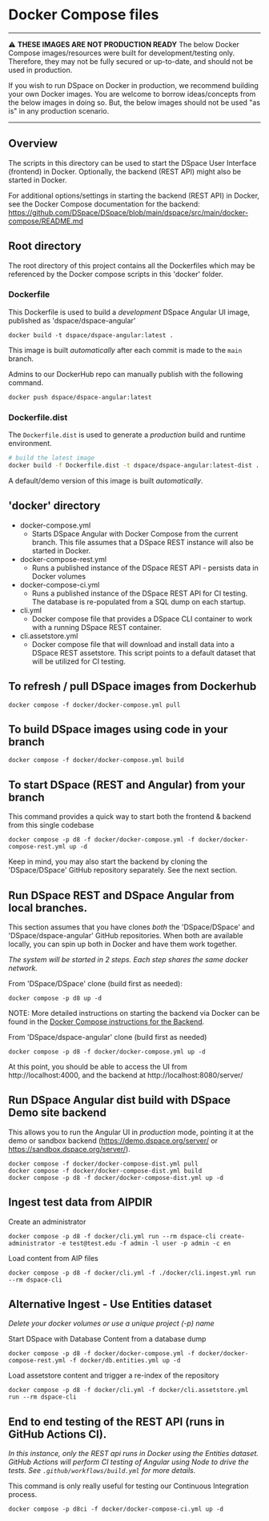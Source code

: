 # Docker Compose files

***
:warning: **THESE IMAGES ARE NOT PRODUCTION READY**  The below Docker Compose images/resources were built for development/testing only.  Therefore, they may not be fully secured or up-to-date, and should not be used in production.

If you wish to run DSpace on Docker in production, we recommend building your own Docker images. You are welcome to borrow ideas/concepts from the below images in doing so. But, the below images should not be used "as is" in any production scenario.
***

## Overview
The scripts in this directory can be used to start the DSpace User Interface (frontend) in Docker.
Optionally, the backend (REST API) might also be started in Docker.

For additional options/settings in starting the backend (REST API) in Docker, see the Docker Compose
documentation for the backend: https://github.com/DSpace/DSpace/blob/main/dspace/src/main/docker-compose/README.md

## Root directory

The root directory of this project contains all the Dockerfiles which may be referenced by
the Docker compose scripts in this 'docker' folder.

### Dockerfile

This Dockerfile is used to build a *development* DSpace Angular UI image, published as 'dspace/dspace-angular'

```
docker build -t dspace/dspace-angular:latest .
```

This image is built *automatically* after each commit is made to the `main` branch.

Admins to our DockerHub repo can manually publish with the following command.
```
docker push dspace/dspace-angular:latest
```

### Dockerfile.dist

The `Dockerfile.dist` is used to generate a *production* build and runtime environment.

```bash
# build the latest image
docker build -f Dockerfile.dist -t dspace/dspace-angular:latest-dist .
```

A default/demo version of this image is built *automatically*.

## 'docker' directory
- docker-compose.yml
  - Starts DSpace Angular with Docker Compose from the current branch.  This file assumes that a DSpace REST instance will also be started in Docker.
- docker-compose-rest.yml
  - Runs a published instance of the DSpace REST API - persists data in Docker volumes
- docker-compose-ci.yml
  - Runs a published instance of the DSpace REST API for CI testing.  The database is re-populated from a SQL dump on each startup.
- cli.yml
  - Docker compose file that provides a DSpace CLI container to work with a running DSpace REST container.
- cli.assetstore.yml
  - Docker compose file that will download and install data into a DSpace REST assetstore.  This script points to a default dataset that will be utilized for CI testing.


## To refresh / pull DSpace images from Dockerhub
```
docker compose -f docker/docker-compose.yml pull
```

## To build DSpace images using code in your branch
```
docker compose -f docker/docker-compose.yml build
```

## To start DSpace (REST and Angular) from your branch

This command provides a quick way to start both the frontend & backend from this single codebase
```
docker compose -p d8 -f docker/docker-compose.yml -f docker/docker-compose-rest.yml up -d
```

Keep in mind, you may also start the backend by cloning the 'DSpace/DSpace' GitHub repository separately. See the next section.


## Run DSpace REST and DSpace Angular from local branches.

This section assumes that you have clones *both* the 'DSpace/DSpace' and 'DSpace/dspace-angular' GitHub
repositories. When both are available locally, you can spin up both in Docker and have them work together.

_The system will be started in 2 steps. Each step shares the same docker network._

From 'DSpace/DSpace' clone (build first as needed):
```
docker compose -p d8 up -d
```

NOTE: More detailed instructions on starting the backend via Docker can be found in the [Docker Compose instructions for the Backend](https://github.com/DSpace/DSpace/blob/main/dspace/src/main/docker-compose/README.md).

From 'DSpace/dspace-angular' clone (build first as needed)
```
docker compose -p d8 -f docker/docker-compose.yml up -d
```

At this point, you should be able to access the UI from http://localhost:4000,
and the backend at http://localhost:8080/server/

## Run DSpace Angular dist build with DSpace Demo site backend

This allows you to run the Angular UI in *production* mode, pointing it at the demo or sandbox backend
(https://demo.dspace.org/server/ or https://sandbox.dspace.org/server/).

```
docker compose -f docker/docker-compose-dist.yml pull
docker compose -f docker/docker-compose-dist.yml build
docker compose -p d8 -f docker/docker-compose-dist.yml up -d
```

## Ingest test data from AIPDIR

Create an administrator
```
docker compose -p d8 -f docker/cli.yml run --rm dspace-cli create-administrator -e test@test.edu -f admin -l user -p admin -c en
```

Load content from AIP files
```
docker compose -p d8 -f docker/cli.yml -f ./docker/cli.ingest.yml run --rm dspace-cli
```

## Alternative Ingest - Use Entities dataset
_Delete your docker volumes or use a unique project (-p) name_

Start DSpace with Database Content from a database dump
```
docker compose -p d8 -f docker/docker-compose.yml -f docker/docker-compose-rest.yml -f docker/db.entities.yml up -d
```

Load assetstore content and trigger a re-index of the repository
```
docker compose -p d8 -f docker/cli.yml -f docker/cli.assetstore.yml run --rm dspace-cli
```

## End to end testing of the REST API (runs in GitHub Actions CI).
_In this instance, only the REST api runs in Docker using the Entities dataset. GitHub Actions will perform CI testing of Angular using Node to drive the tests.  See `.github/workflows/build.yml` for more details._

This command is only really useful for testing our Continuous Integration process.
```
docker compose -p d8ci -f docker/docker-compose-ci.yml up -d
```
